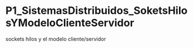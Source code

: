 # P1_SistemasDistribuidos_SoketsHilosYModeloClienteServidor
sockets hilos y el modelo cliente/servidor

